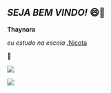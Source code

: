 ## *SEJA BEM VINDO!* 😄🌻
**Thaynara**

_eu estudo na escola_ [.Nicota](https://wwww.instagram.com/escola.donanicota/)

🦋


![](https://github.com/pimpolho49/pimpolho49/assets/170756798/a57e9ec8-974b-46b7-92ac-5b0942254bf1)

![](https://github.com/pimpolho49/pimpolho49/assets/170756798/ef820415-26ed-4167-a69d-84c34c46c940)
